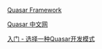 [Quasar Framework](https://quasar.dev/vue-components/input/#example--design-overview)


[Quasar 中文网](https://quasar.nodejs.cn/)


[入门 - 选择一种Quasar开发模式](http://www.quasarchs.com/start/pick-quasar-flavour#introduction)
